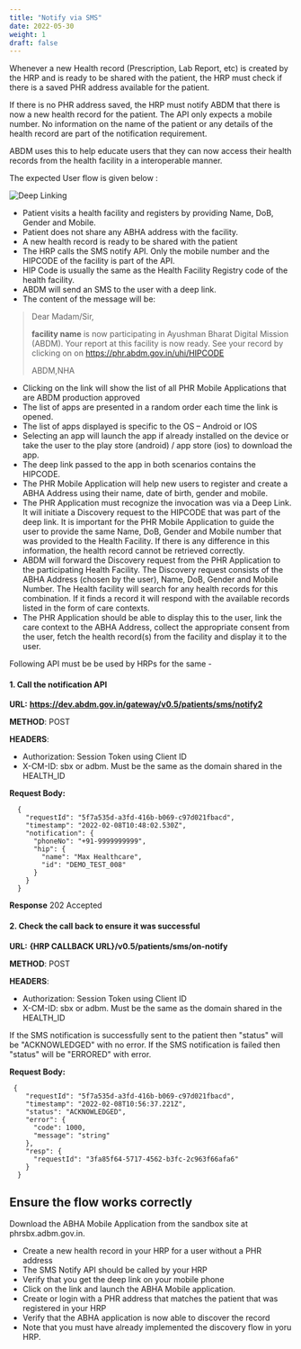 ```yaml
---
title: "Notify via SMS"
date: 2022-05-30
weight: 1
draft: false
---
```



Whenever a new Health record (Prescription, Lab Report, etc) is created by the HRP and is ready to be shared with the patient, the HRP must check if there is a saved PHR address available for the patient. 

If there is no PHR address saved, the HRP must notify ABDM that there is now a new health record for the patient. The API only expects a mobile number. No information on the name of the patient or any details of the health record are part of the notification requirement.

ABDM uses this to help educate users that they can now access their health records from the health facility in a interoperable manner.

The expected User flow is given below :

![Deep Linking](../user-flow-deep-linking.jpg)

- Patient visits a health facility and registers by providing Name, DoB, Gender and Mobile. 
- Patient does not share any ABHA address with the facility.
- A new health record is ready to be shared with the patient
- The HRP calls the SMS notify API. Only the mobile number and the HIPCODE of the facility is part of the API.
- HIP Code is usually the same as the Health Facility Registry code of the health facility.  
- ABDM will send an SMS to the user with a deep link.
- The content of the message will be:

> Dear Madam/Sir,
>
>   __facility name__ is now participating in Ayushman Bharat Digital Mission (ABDM).
>    Your report at this facility is now ready. See your record by clicking on
>    on https://phr.abdm.gov.in/uhi/HIPCODE  
>
>    ABDM,NHA
>

-  Clicking on the link will show the list of all PHR Mobile Applications that are ABDM production approved
- The list of apps are presented in a random order each time the link is opened. 
- The list of apps displayed is specific to the OS – Android or IOS
- Selecting an app will launch the app if already installed on the device or take the user to the play store (android) / app store (ios) to download the app. 
- The deep link passed to the app in both scenarios contains the HIPCODE.
- The PHR Mobile Application will help new users to register and create a ABHA Address using their name, date of birth, gender and mobile.
- The PHR Application must recognize the invocation was via a Deep Link. It will initiate a Discovery request to the HIPCODE that was part of the deep link. It is important for the PHR Mobile Application to guide the user to provide the same Name, DoB, Gender and Mobile number that was provided to the Health Facility. If there is any difference in this information, the health record cannot be retrieved correctly.
- ABDM will forward the Discovery request from the PHR Application to the participating Health Facility. The Discovery request consists of the ABHA Address (chosen by the user), Name, DoB, Gender and Mobile Number. The Health facility will search for any health records for this combination. If it finds a record it will respond with the available records listed in the form of care contexts.
- The PHR Application should be able to display this to the user, link the care context to the ABHA Address, collect the appropriate consent from the user, fetch the health record(s) from the facility and display it to the user.

Following API must be be used by HRPs for the same -

#### 1. Call the notification API

**URL:**
**https://dev.abdm.gov.in/gateway/v0.5/patients/sms/notify2**

**METHOD**: POST

**HEADERS**:
- Authorization: Session Token using Client ID
- X-CM-ID: sbx or adbm. Must be the same as the domain shared in the HEALTH_ID

**Request Body:**
```
  {
    "requestId": "5f7a535d-a3fd-416b-b069-c97d021fbacd",
    "timestamp": "2022-02-08T10:48:02.530Z",
    "notification": {
      "phoneNo": "+91-9999999999",
      "hip": {
        "name": "Max Healthcare",
        "id": "DEMO_TEST_008"
      }
    }
  }  
  ```

**Response**
202 Accepted 

#### 2. Check the call back to ensure it was successful

  
**URL:** 
**{HRP CALLBACK URL}/v0.5/patients/sms/on-notify**

**METHOD**: POST

**HEADERS**:
- Authorization: Session Token using Client ID
- X-CM-ID: sbx or adbm. Must be the same as the domain shared in the HEALTH_ID


If the SMS notification is successfully sent to the patient then "status" will be "ACKNOWLEDGED" with no error. If the SMS notification is failed then "status" will be "ERRORED" with error.

**Request Body:**
```
 {
    "requestId": "5f7a535d-a3fd-416b-b069-c97d021fbacd",
    "timestamp": "2022-02-08T10:56:37.221Z",
    "status": "ACKNOWLEDGED",
    "error": {
      "code": 1000,
      "message": "string"
    },
    "resp": {
      "requestId": "3fa85f64-5717-4562-b3fc-2c963f66afa6"
    }
  }
```

## Ensure the flow works correctly 

Download the ABHA Mobile Application from the sandbox site at phrsbx.adbm.gov.in. 

- Create a new health record in your HRP for a user without a PHR address
- The SMS Notify API should be called by your HRP
- Verify that you get the deep link on your mobile phone
- Click on the link and launch the ABHA Mobile application. 
- Create or login with a PHR address that matches the patient that was registered in your HRP
- Verify that the ABHA application is now able to discover the record
- Note that you must have already implemented the discovery flow in yoru HRP. 

